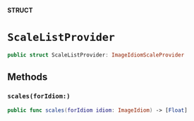 **STRUCT**

# `ScaleListProvider`

```swift
public struct ScaleListProvider: ImageIdiomScaleProvider
```

## Methods
### `scales(forIdiom:)`

```swift
public func scales(forIdiom idiom: ImageIdiom) -> [Float]
```
